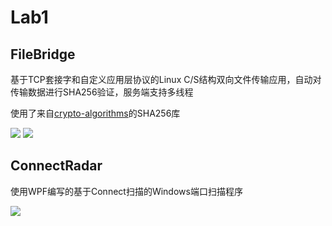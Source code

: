 # Lab1
## FileBridge
基于TCP套接字和自定义应用层协议的Linux C/S结构双向文件传输应用，自动对传输数据进行SHA256验证，服务端支持多线程  

使用了来自[crypto-algorithms](https://github.com/B-Con/crypto-algorithms)的SHA256库  

<image src="https://github.com/ErnestThePoet/NetworkSecurityLabs/blob/master/Lab1/file-bridge-usage.png"/>

<image src="https://github.com/ErnestThePoet/NetworkSecurityLabs/blob/master/Lab1/file-bridge.png"/>

## ConnectRadar
使用WPF编写的基于Connect扫描的Windows端口扫描程序  

<image src="https://github.com/ErnestThePoet/NetworkSecurityLabs/blob/master/Lab1/connect-radar.png"/>